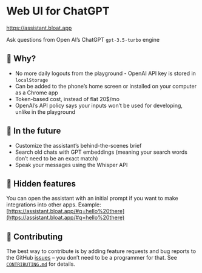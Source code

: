# Web UI for ChatGPT

https://assistant.bloat.app

Ask questions from Open AI’s ChatGPT `gpt-3.5-turbo` engine

## 🤔 Why?
- No more daily logouts from the playground - OpenAI API key is stored in `localStorage`
- Can be added to the phone’s home screen or installed on your computer as a Chrome app
- Token-based cost, instead of flat 20$/mo
- OpenAI’s API policy says your inputs won’t be used for developing, unlike in the playground

## 🚚 In the future
- Customize the assistant’s behind-the-scenes brief
- Search old chats with GPT embeddings (meaning your search words don’t need to be an exact match)
- Speak your messages using the Whisper API

## 👀 Hidden features
You can open the assistant with an initial prompt if you want to make integrations into other apps. Example: [https://assistant.bloat.app/#q=hello%20there](https://assistant.bloat.app/#q=hello%20there)

## 💙 Contributing
The best way to contribute is by adding feature requests and bug reports to the GitHub [issues](https://github.com/felixbade/chatgpt-web-ui/issues) – you don’t need to be a programmer for that. See [`CONTRIBUTING.md`](CONTRIBUTING.md) for details.